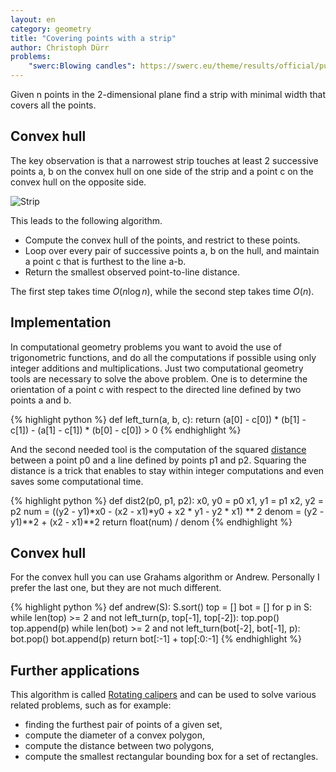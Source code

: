 ```yaml
---
layout: en
category: geometry
title: "Covering points with a strip"
author: Christoph Dürr
problems:
    "swerc:Blowing candles": https://swerc.eu/theme/results/official/public/problem_112.pdf
---
```


Given n points in the 2-dimensional plane find a strip with minimal width that covers all the points.

## Convex hull

The key observation is that a narrowest strip touches at least 2 successive points a, b on the convex hull on one side of the strip and a point c on the convex hull on the opposite side.

![Strip]({{site.images}}blow_candles.png)

This leads to the following algorithm.

- Compute the convex hull of the points, and restrict to these points.
- Loop over every pair of successive points a, b on the hull, and maintain a point c that is furthest to the line a-b.
- Return the smallest observed point-to-line distance.

The first step takes time $O(n\log n)$, while the second step takes time $O(n)$.

## Implementation

In computational geometry problems you want to avoid the use of trigonometric functions, and do all the computations if possible using only integer additions and multiplications. Just two computational geometry tools are necessary to solve the above problem.  One is to determine the orientation of a point c with respect to the directed line defined by two points a and b.

{% highlight python %}
def left_turn(a, b, c):
    return (a[0] - c[0]) * (b[1] - c[1]) - (a[1] - c[1]) * (b[0] - c[0]) > 0
{% endhighlight %}


And the second needed tool is the computation of the squared [distance](https://en.wikipedia.org/wiki/Distance_from_a_point_to_a_line#Line_defined_by_two_points) between a point p0 and a line defined by points p1 and p2.  Squaring the distance is a trick that enables to stay within integer computations and even saves some computational time.

{% highlight python %}
def dist2(p0, p1, p2):
    x0, y0 = p0
    x1, y1 = p1
    x2, y2 = p2
    num = ((y2 - y1)*x0 - (x2 - x1)*y0 + x2 * y1 - y2 * x1) ** 2
    denom = (y2 - y1)**2 + (x2 - x1)**2
    return float(num) / denom
{% endhighlight %}

## Convex hull

For the convex hull you can use Grahams algorithm or Andrew.  Personally I prefer the last one, but they are not much different.

{% highlight python %}
def andrew(S):
    S.sort()
    top = []
    bot = []
    for p in S:
        while len(top) >= 2 and not left_turn(p, top[-1], top[-2]):
            top.pop()
        top.append(p)
        while len(bot) >= 2 and not left_turn(bot[-2], bot[-1], p):
            bot.pop()
        bot.append(p)
    return bot[:-1] + top[:0:-1]
{% endhighlight %}

## Further applications

This algorithm is called [Rotating calipers](https://en.wikipedia.org/wiki/Rotating_calipers) and can be used to solve various related problems, such as for example:

- finding the furthest pair of points of a given set,
- compute the diameter of a convex polygon,
- compute the distance between two polygons,
- compute the smallest rectangular bounding box for a set of rectangles.
